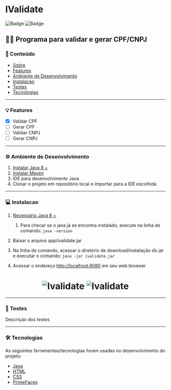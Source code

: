 # IValidate
![Badge](https://img.shields.io/static/v1?label=java-language&message=1.8&color=blue&style=flat-square)
![Badge](https://img.shields.io/static/v1?label=junit&message=platform&color=color&style=flat-square)

## 👨‍💻 Programa para validar e gerar CPF/CNPJ

<!--ts-->
### 📖 Conteúdo
* [Sobre](#-sobre)
* [Features](#-features)
* [Ambiente de Desenvolvimento](#-ambiente-de-desenvolvimento)
* [Instalacao](#-instalacao)
* [Testes](#-testes)
* [Tecnologias](#-tecnologias)
<!--te-->

--------------------------------------------------------------------------------
### 💡 Features
- [x] Validar CPF
- [ ] Gerar CPF
- [ ] Validar CNPJ
- [ ] Gerar CNPJ

--------------------------------------------------------------------------------
### ⚙ Ambiente de Desenvolvimento
1. [Instalar Java 8 +](https://www.oracle.com/br/java/technologies/javase/javase8-archive-downloads.html)
2. [Instalar Maven](https://maven.apache.org/download.cgi)
3. IDE para desenvolvimento Java
4. Clonar o projeto em repositório local e importar para a IDE escolhida

--------------------------------------------------------------------------------
### 💻 Instalacao

1. [Necessário Java 8 +](https://www.oracle.com/br/java/technologies/javase/javase8-archive-downloads.html)
   1. Para checar se o java já se encontra instalado, execute na linha de comando: ``java -version``
  
2. Baixar o arquivo app/ivalidate.jar
3. Na linha de comando, acessar o diretório de download/instalação do jar e executar o comando:
``` java -jar ivalidate.jar ```
4. Acessar o endereço [http://localhost:8080](http://localhost:8080) em seu web browser
<h1 align="center">
  <img alt="Ivalidate" title="#Ivalidate" src="./assets/cpfvalido.png" />
  <img alt="Ivalidate" title="#Ivalidate" src="./assets/cpfinvalido.png" />
</h1>

--------------------------------------------------------------------------------

### 🧪 Testes
Descrição dos testes 

--------------------------------------------------------------------------------

### 🛠 Tecnologias

As seguintes ferramentas/tecnologias foram usadas no desenvolvimento do projeto:

- [Java](#)
- [HTML](#)
- [CSS](#)
- [PrimeFaces](https://www.primefaces.org/showcase/index.xhtml?jfwid=d87df)